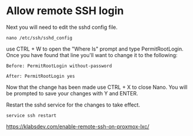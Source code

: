 # Allow remote SSH login

Next you will need to edit the sshd config file.

`nano /etc/ssh/sshd_config`

use CTRL + W to open the "Where Is" prompt and type PermitRootLogin. Once you have found that line you'll want to change it to the following:

`Before: PermitRootLogin without-password`

`After: PermitRootLogin yes`

Now that the change has been made use CTRL + X to close Nano. You will be prompted to save your changes with Y and ENTER.

Restart the sshd service for the changes to take effect.

`service ssh restart`

https://klabsdev.com/enable-remote-ssh-on-proxmox-lxc/
